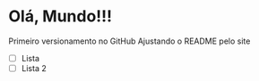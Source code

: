 # Olá, Mundo!!!
 Primeiro versionamento no GitHub
 Ajustando o README pelo site
 
 - [ ] Lista 
 - [ ] Lista 2 
